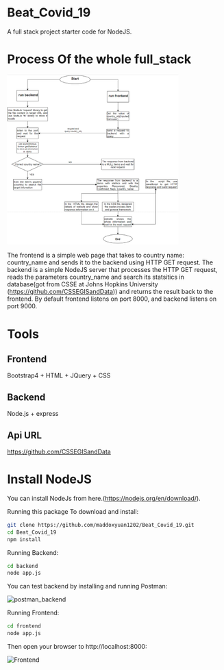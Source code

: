 # Beat_Covid_19
A full stack project starter code for NodeJS.

# Process Of the whole full_stack
<img alt="Diagram" src="Full_stack_process.PNG" width="400" text-align="center">

The frontend is a simple web page that takes to country name: country_name and sends it to the backend using HTTP GET request.
The backend is a simple NodeJS server that processes the HTTP GET request, reads the parameters country_name and search its statsitics in database(got from CSSE at Johns Hopkins University (https://github.com/CSSEGISandData)) and returns the result back to the frontend.
By default frontend listens on port 8000, and backend listens on port 9000.

# Tools
## Frontend
 Bootstrap4 + HTML + JQuery + CSS
## Backend  
 Node.js + express 
## Api URL
 https://github.com/CSSEGISandData

# Install NodeJS
You can install NodeJs from here.(https://nodejs.org/en/download/).

Running this package
To download and install:

```bash
git clone https://github.com/maddoxyuan1202/Beat_Covid_19.git
cd Beat_Covid_19
npm install
```
Running Backend:
```bash
cd backend
node app.js
```
You can test backend by installing and running Postman:

<img alt="postman_backend" src="backend/postman_backend.png" width="400">

Running Frontend:
```bash
cd frontend
node app.js
```
Then open your browser to http://localhost:8000:

<img alt="Frontend" src="frontend.png" width="400">